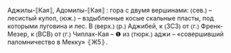 ---
---

Аджилы-⟦Кая⟧, Адомилы-⟦Кая⟧
: гора с двумя вершинами: ⦅сев.⦆ – лесистый купол, ⦅юж.⦆ – вздыбленные косые скальные пласты, под которыми луговина и лес. В ⦅верх.⦆ ⦅р.⦆ Аджибей, к ⦅ЗСЗ⦆ от ⦅г.⦆ Френк-Мезер, к ⦅ВСВ⦆ от ⦅г.⦆ Чиплах-Кая – ❶ из ⦅тюрк.⦆ аджи – «совершивший паломничество в Мекку» ⦃Ж5⦄.
